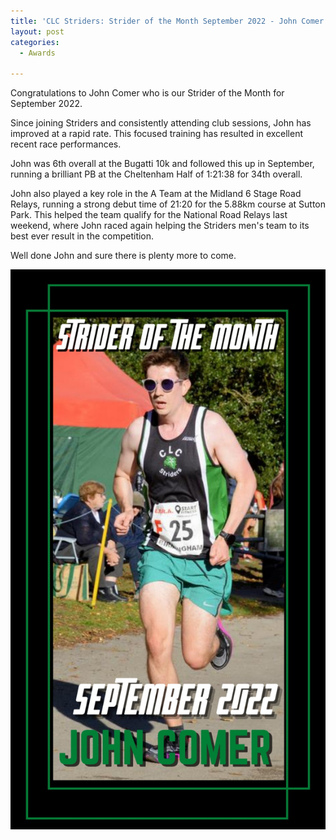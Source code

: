```yaml
---
title: 'CLC Striders: Strider of the Month September 2022 - John Comer'
layout: post
categories:
  - Awards

---
```


Congratulations to John Comer who is our Strider of the Month for September 2022.

Since joining Striders and consistently attending club sessions, John has improved at a rapid rate. This focused training has resulted in excellent recent race performances.

John was 6th overall at the Bugatti 10k and followed this up in September, running a brilliant PB at the Cheltenham Half of 1:21:38 for 34th overall. 

John also played a key role in the A Team at the Midland 6 Stage Road Relays, running a strong debut time of 21:20 for the 5.88km course at Sutton Park. This helped the team qualify for the National Road Relays last weekend, where John raced again helping the Striders men's team to its best ever result in the competition.

Well done John and sure there is plenty more to come.

![Strider of the month John Comer](/images/2022/10/2022-10-16-SOTM-September-2022.jpg "CLC Strider of the month September 2022 John Comer")

